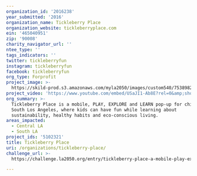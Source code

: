 ```yaml
---
organization_id: '2016238'
year_submitted: '2016'
organization_name: Tickleberry Place
organization_website: tickleberryplace.com
ein: '465040951'
zip: '90008'
charity_navigator_url: ''
ntee_type: ''
tags_indicators: ''
twitter: tickleberryfun
instagram: tickleberryfun
facebook: tickleberryfun
org_type: Forprofit
project_image: >-
  https://skild-prod.s3.amazonaws.com/myla2050/images/custom540/7538982455741-team90.png
project_video: 'https://www.youtube.com/embed/USaJI1-Ab8E?rel=0&amp;showinfo=0'
org_summary: >-
  Tickleberry Place is a mobile, PLAY, EXPLORE and LEARN pop-up for children in
  South Los Angeles, where kids can have fun while learning about
  sustainability, healthy habits and eco-conscious living.
areas_impacted:
  - Central LA
  - South LA
project_ids: '5102321'
title: Tickleberry Place
uri: /organizations/tickleberry-place/
challenge_url: >-
  https://challenge.la2050.org/entry/tickleberry-place-a-mobile-play-explore-and-learn-pop-up

---
```

